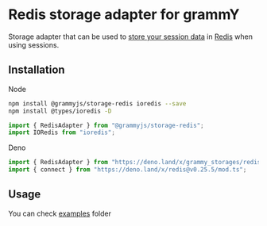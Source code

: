 # Redis storage adapter for grammY

Storage adapter that can be used to
[store your session data](https://grammy.dev/plugins/session.html) in
[Redis](https://redis.io/) when using sessions.

## Installation

Node

```bash
npm install @grammyjs/storage-redis ioredis --save
npm install @types/ioredis -D
```

```ts
import { RedisAdapter } from "@grammyjs/storage-redis";
import IORedis from "ioredis";
```

Deno

```ts
import { RedisAdapter } from "https://deno.land/x/grammy_storages/redis/src/mod.ts";
import { connect } from "https://deno.land/x/redis@v0.25.5/mod.ts";
```

## Usage

You can check
[examples](https://github.com/grammyjs/storages/tree/main/packages/redis/examples)
folder

